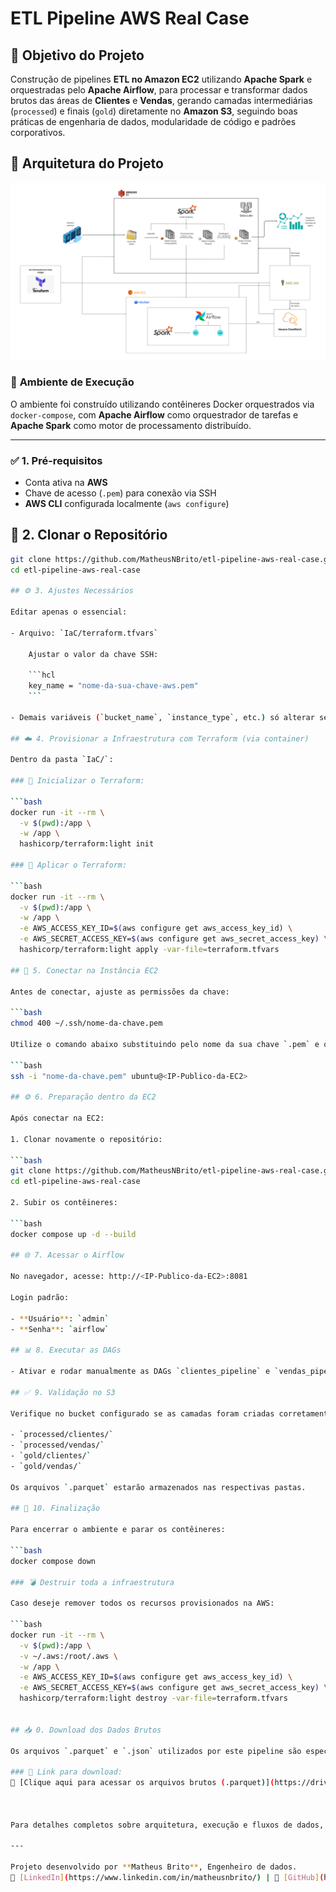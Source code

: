 # ETL Pipeline AWS Real Case 

## 🎯 Objetivo do Projeto

Construção de pipelines **ETL no Amazon EC2** utilizando **Apache Spark** e orquestradas pelo **Apache Airflow**, para processar e transformar dados brutos das áreas de **Clientes** e **Vendas**, gerando camadas intermediárias (`processed`) e finais (`gold`) diretamente no **Amazon S3**, seguindo boas práticas de engenharia de dados, modularidade de código e padrões corporativos.

## 🧩 Arquitetura do Projeto

![Arquitetura do Projeto](arquitetura.png)

### 🧪 **Ambiente de Execução**

O ambiente foi construído utilizando contêineres Docker orquestrados via `docker-compose`, com **Apache Airflow** como orquestrador de tarefas e **Apache Spark** como motor de processamento distribuído.

---

### ✅ 1. Pré-requisitos

- Conta ativa na **AWS**
- Chave de acesso (`.pem`) para conexão via SSH
- **AWS CLI** configurada localmente (`aws configure`)

## 🚀 2. Clonar o Repositório

```bash
git clone https://github.com/MatheusNBrito/etl-pipeline-aws-real-case.git
cd etl-pipeline-aws-real-case

## ⚙️ 3. Ajustes Necessários

Editar apenas o essencial:

- Arquivo: `IaC/terraform.tfvars`

    Ajustar o valor da chave SSH:

    ```hcl
    key_name = "nome-da-sua-chave-aws.pem"
    ```

- Demais variáveis (`bucket_name`, `instance_type`, etc.) só alterar se necessário.

## ☁️ 4. Provisionar a Infraestrutura com Terraform (via container)

Dentro da pasta `IaC/`:

### 🔹 Inicializar o Terraform:

```bash
docker run -it --rm \
  -v $(pwd):/app \
  -w /app \
  hashicorp/terraform:light init

### 🔹 Aplicar o Terraform:

```bash
docker run -it --rm \
  -v $(pwd):/app \
  -w /app \
  -e AWS_ACCESS_KEY_ID=$(aws configure get aws_access_key_id) \
  -e AWS_SECRET_ACCESS_KEY=$(aws configure get aws_secret_access_key) \
  hashicorp/terraform:light apply -var-file=terraform.tfvars

## 🔐 5. Conectar na Instância EC2

Antes de conectar, ajuste as permissões da chave:

```bash
chmod 400 ~/.ssh/nome-da-chave.pem

Utilize o comando abaixo substituindo pelo nome da sua chave `.pem` e o IP público da instância:

```bash
ssh -i "nome-da-chave.pem" ubuntu@<IP-Publico-da-EC2>

## ⚙️ 6. Preparação dentro da EC2

Após conectar na EC2:

1. Clonar novamente o repositório:

```bash
git clone https://github.com/MatheusNBrito/etl-pipeline-aws-real-case.git
cd etl-pipeline-aws-real-case

2. Subir os contêineres:

```bash
docker compose up -d --build

## 🌐 7. Acessar o Airflow

No navegador, acesse: http://<IP-Publico-da-EC2>:8081

Login padrão:

- **Usuário**: `admin`
- **Senha**: `airflow`

## 📊 8. Executar as DAGs

- Ativar e rodar manualmente as DAGs `clientes_pipeline` e `vendas_pipeline` pela interface do Airflow.

## ✅ 9. Validação no S3

Verifique no bucket configurado se as camadas foram criadas corretamente:

- `processed/clientes/`
- `processed/vendas/`
- `gold/clientes/`
- `gold/vendas/`

Os arquivos `.parquet` estarão armazenados nas respectivas pastas.

## 🛑 10. Finalização

Para encerrar o ambiente e parar os contêineres:

```bash
docker compose down

### 💣 Destruir toda a infraestrutura

Caso deseje remover todos os recursos provisionados na AWS:

```bash
docker run -it --rm \
  -v $(pwd):/app \
  -v ~/.aws:/root/.aws \
  -w /app \
  -e AWS_ACCESS_KEY_ID=$(aws configure get aws_access_key_id) \
  -e AWS_SECRET_ACCESS_KEY=$(aws configure get aws_secret_access_key) \
  hashicorp/terraform:light destroy -var-file=terraform.tfvars


## 📥 0. Download dos Dados Brutos

Os arquivos `.parquet` e `.json` utilizados por este pipeline são específicos e necessários para a execução correta do projeto. Por questões de tamanho, eles não estão neste repositório.

### 🔗 Link para download:
📁 [Clique aqui para acessar os arquivos brutos (.parquet)](https://drive.google.com/drive/folders/1ugcCETCJ2-zcX6oGHHbKXggrYiKRXmR7?usp=drive_link)



Para detalhes completos sobre arquitetura, execução e fluxos de dados, acesse a [Documentação Técnica Completa](https://pointed-growth-de1.notion.site/Documenta-o-T-cnica-Pipeline-de-Engenharia-de-Dados-123325ce8372807abd80ff81df657dfb?pvs=73).

---

Projeto desenvolvido por **Matheus Brito**, Engenheiro de dados. 
🔗 [LinkedIn](https://www.linkedin.com/in/matheusnbrito/) | 🔗 [GitHub](https://github.com/MatheusNBrito)
